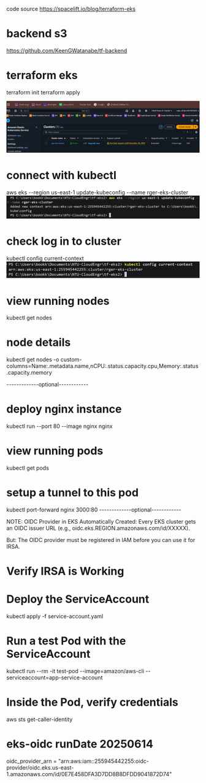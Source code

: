 code source
https://spacelift.io/blog/terraform-eks

# backend s3
https://github.com/KeenGWatanabe/tf-backend

# terraform eks
terraform init
terraform apply

![eks-cluster on aws](/images/EKSclusterOnAws.png)

# connect with kubectl
aws eks --region us-east-1 update-kubeconfig --name rger-eks-cluster
![eks-kubectl-update](/images/eks-kubectl-update.png)

# check log in to cluster
kubectl config current-context
![eks-kubectl-current](/images/eks-kubectl-current.png)

# view running nodes
kubectl get nodes

# node details
kubectl get nodes -o custom-columns=Name:.metadata.name,nCPU:.status.capacity.cpu,Memory:.status.capacity.memory



-------------optional------------
# deploy nginx instance
kubectl run --port 80 --image nginx nginx

# view running pods
kubectl get pods

# setup a tunnel to this pod
kubectl port-forward nginx 3000:80
-------------optional------------

NOTE:
OIDC Provider in EKS
Automatically Created: Every EKS cluster gets an OIDC issuer URL (e.g., oidc.eks.REGION.amazonaws.com/id/XXXXX).

But: The OIDC provider must be registered in IAM before you can use it for IRSA.


# Verify IRSA is Working
# Deploy the ServiceAccount
kubectl apply -f service-account.yaml

# Run a test Pod with the ServiceAccount
kubectl run --rm -it test-pod --image=amazon/aws-cli --serviceaccount=app-service-account

# Inside the Pod, verify credentials
aws sts get-caller-identity

# eks-oidc runDate 20250614
oidc_provider_arn = "arn:aws:iam::255945442255:oidc-provider/oidc.eks.us-east-1.amazonaws.com/id/0E7E458DFA3D7DD8B8DFDD9041872D74"
